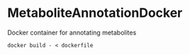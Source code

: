 # MetaboliteAnnotationDocker
Docker container for annotating metabolites


`docker build - < dockerfile`
